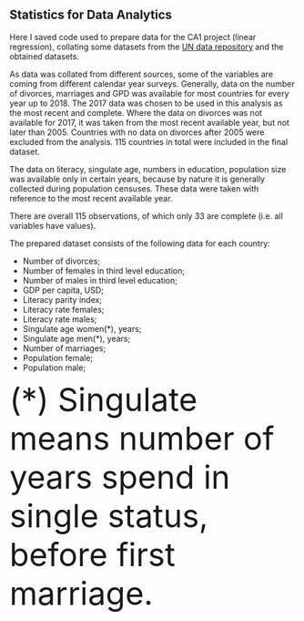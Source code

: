 ## Statistics for Data Analytics
Here I saved code used to prepare data for the CA1 project (linear regression), collating some datasets from the [UN data repository](http://data.un.org/) and the obtained datasets.

As data was collated from different sources, some of the variables are coming from different calendar year surveys. Generally, data on the number of divorces, marriages and GPD was available for most countries for every year up to 2018. The 2017 data was chosen to be used in this analysis as the most recent and complete. Where the data on divorces was not available for 2017, it was taken from the most recent available year, but not later than 2005. Countries with no data on divorces after 2005 were excluded from the analysis. 115 countries in total were included in the final dataset.

The data on literacy, singulate age, numbers in education, population size was available only in certain years, because by nature it is generally collected during population censuses. These data were taken with reference to the most recent available year.

There are overall 115 observations, of which only 33 are complete (i.e. all variables have values).

The prepared dataset consists of the following data for each country:

+	Number of divorces;
+	Number of females in third level education;
+	Number of males in third level education;
+	GDP per capita, USD;
+	Literacy parity index;
+	Literacy rate females;
+	Literacy rate males;
+	Singulate age women(\*), years;
+	Singulate age men(\*), years;
+	Number of marriages;
+	Population female;
+	Population male;

<span style="font-size:4em;">(\*) Singulate means number of years spend in single status, before first marriage.</span>

